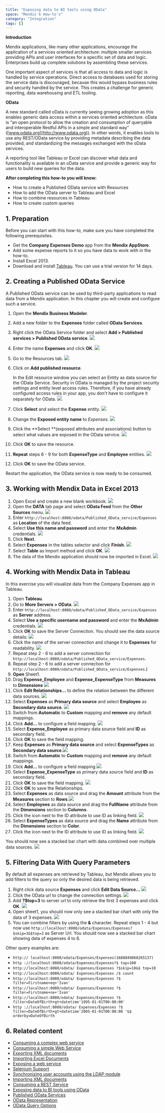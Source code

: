 ```yaml
---
title: "Exposing data to BI tools using OData"
space: "Mendix 6 How-to's"
category: "Integration"
tags: []
---
```

**Introduction**

Mendix applications, like many other applications, encourage the application of a services oriented architecture: multiple smaller services providing APIs and user interfaces for a specific set of data and logic. Enterprises build up complete solutions by assembling these services.

One important aspect of services is that all access to data and logic is handled by service operations. Direct access to databases used for storing the service data is discouraged, because this would bypass business rules and security handled by the service. This creates a challenge for generic reporting, data warehousing and ETL tooling.

**OData**

A new standard called oData is currently seeing growing adoption as this enables generic data access within a services oriented architecture. oData is “an open protocol to allow the creation and consumption of queryable and interoperable Restful APIs in a simple and standard way” ([www.odata.org](http://www.odata.org)). In other words, it enables tools to use any REST/OData service by providing metadata describing the data provided, and standardizing the messages exchanged with the oData services.

A reporting tool like Tableau or Excel can discover what data and functionality is available in an oData service and provide a generic way for users to build new queries for the data.

**After completing this how-to you will know:**

*   How to create a Published OData service with Resources
*   How to add the OData server to Tableau and Excel
*   How to combine resources in Tableau
*   How to create custom queries

## 1. Preparation

Before you can start with this how-to, make sure you have completed the following prerequisites.

*   Get the **Company Expenses Demo** app from the **Mendix AppStore**.
*   Add some expense reports to it so you have data to work with in the how-to.
*   Install Excel 2013.
*   Download and install [Tableau](http://www.tableau.com/). You can use a trial version for 14 days.

## 2\. Creating a Published OData Service

A Published OData service can be used by third-party applications to read data from a Mendix application. In this chapter you will create and configure such a service.

1.  Open the **Mendix Business Modeler**.
2.  Add a new folder to the **Expenses** folder called **OData Services**.
3.  Right click the OData Service folder and select **Add > Published services > Published OData service**.
    ![](attachments/18448736/18582029.png)
4.  Enter the name **Expenses** and click **OK**.
    ![](attachments/18448736/18582027.png)
5.  Go to the Resources tab.
    ![](attachments/18448736/18581979.png)
6.  Click on **Add published resource**.

    In the Edit resource window you can select an Entity as data source for the OData Service. Security in OData is managed by the project security settings and entity level access rules. Therefore, if you have already configured access rules in your app, you don't have to configure it separately for OData.
    ![](attachments/18448736/18581978.png)
7.  Click **Select** and select the **Expense** entity.
    ![](attachments/18448736/18582024.png) 
8.  Change the **Exposed entity name** to _Expenses_.
    ![](attachments/18448736/18581977.png)
9.  Click the **Select **(exposed attributes and associations) button to select what values are exposed in the OData service.
    ![](attachments/18448736/18581982.png)
10.  Click **OK** to save the resource.
11.  **Repeat** steps 6 - 9 for both **ExpenseType** and **Employee** entities.
    ![](attachments/18448736/18581976.png)
12.  Click **OK** to save the OData service.

Restart the application, the OData service is now ready to be consumed.

## 3\. Working with Mendix Data in Excel 2013

1.  Open Excel and create a new blank workbook.
    ![](attachments/18448736/18581995.png)
2.  Open the **DATA** tab page and select **OData Feed** from the **Other Sources** menu.
    ![](attachments/18448736/18581994.png)
3.  Enter `http://localhost:8080/odata/Published_OData_service/Expenses` as **Location** of the data feed.
4.  Select **Use this name and password** and enter the **MxAdmin** credentials.
    ![](attachments/18448736/18581993.png)
5.  Click **Next**.
6.  Select **Expenses** in the tables selector and click **Finish**.
    ![](attachments/18448736/18581990.png)
7.  Select **Table** as Import method and click **OK**.
    ![](attachments/18448736/18581988.png)
8.  The data of the Mendix application should now be imported in Excel.
    ![](attachments/18448736/18581987.png)

## 4\. Working with Mendix Data in Tableau

In this exercise you will visualize data from the Company Expenses app in Tableau.

1.  Open **Tableau**.
2.  Go to **More Servers > OData**.
    ![](attachments/18448736/18582022.png)
3.  Enter `http://localhost:8080/odata/Published_OData_service/Expenses` as **Server** address.
4.  Select **Use a specific username and password** and enter the **MxAdmin** credentials.
    ![](attachments/18448736/18582020.png)
5.  Click **OK** to save the Server Connection. You should see the data source details:
    ![](attachments/18448736/18582016.png)
6.  Click the name of the server connection and change it to **Expenses** for readability.
    ![](attachments/18448736/18582015.png)
7.  Repeat step 2 - 6 to add a server connection for `http://localhost:8080/odata/Published_OData_service/Expenses`.
8.  Repeat step 2 - 6 to add a server connection for `http://localhost:8080/odata/Published_OData_service/Expenses`.)
9.  **Open** Sheet1.
10.  Drag **Expense_Employee** and **Expense_ExpenseType** from **Measures** to **Dimensions**
    ![](attachments/18448736/18582012.png)
11.  Click **Edit Relationships...** to define the relation between the different data sources.
    ![](attachments/18448736/18582014.png)
12.  Select **Expenses** as **Primary data source** and select **Employee** as **Secondary data source**.
    ![](attachments/18448736/18582013.png)
13.  Switch from **Automatic** to **Custom** mapping and **remove** any default mappings.
14.  Click **Add...** to configure a field mapping.
    ![](attachments/18448736/18582011.png)
15.  Select **Expense_Employee** as primary data source field and **ID** as secondary field.
16.  Click **OK** to save the field mapping.
17.  Keep **Expenses** as **Primary data source** and select **ExpenseTypes** as **Secondary data source**.![](attachments/18448736/18582010.png)
18.  Switch from **Automatic** to **Custom** mapping and **remove** any default mappings.
19.  Click **Add...** to configure a field mapping
    ![](attachments/18448736/18582008.png)
20.  Select **Expense_ExpenseType** as primary data source field and **ID** as secondary field.
21.  Click **OK** to save the field mapping.
    ![](attachments/18448736/18582007.png)
22.  Click **OK** to save the Relationships.
23.  Select **Expenses** as data source and drag the **Amount** attribute from the **Measures** section to **Rows**.![](attachments/18448736/18582006.png)
24.  Select **Employees** as data source and drag the **FullName** attribute from the **Dimensions** section to **Columns**.
25.  Click the icon next to the ID attribute to use ID as linking field.
    ![](attachments/18448736/18582005.png)
26.  Select **ExpenseTypes** as data source and drag the **Name** attribute from the **Dimensions** section to **Color**.
27.  Click the icon next to the ID attribute to use ID as linking field.
    ![](attachments/18448736/18582002.png)

You should now see a stacked bar chart with data combined over multiple data sources.
![](attachments/18448736/18582003.png)

## 5\. Filtering Data With Query Parameters

By default all expenses are retrieved by Tableau, but Mendix allows you to add filters to the query so only the desired data is being retrieved.

1.  Right click data source **Expenses** and click **Edit Data Source...** ![](attachments/18448736/18582001.png)
2.  Click the OData url to change the connection settings.
    ![](attachments/18448736/18582000.png)
3.  Add **?$top=3** to server url to only retrieve the first 3 expenses and click **OK**.
    ![](attachments/18448736/18581998.png)
4.  Open sheet1, you should now only see a stacked bar chart with only the data of 3 expenses.
    ![](attachments/18448736/18581997.png)
5.  You can combine filters by using the **&** character. Repeat steps 1 - 4 but now use `http://localhost:8080/odata/Expenses/Expenses?$skip=3&$top=3` as Server Url. You should now see a stacked bar chart showing data of expenses 4 to 6.

Other query examples are:

* `http:// localhost:8080/odata/Expenses/Expenses(1688849860265137)`
* `http ://localhost:8080/odata/Expenses/Expenses?$ top=100`
* `http://localhost:8080/odata/ Expenses/Expenses ?$skip=10&$ top=10`
* `http://localhost:8080/odata/ Expenses/Expenses /$ count`
* `http://localhost:8080/odata/ Expenses/Expenses ?$ filter=Firstname+eq+'Ivan'`
* `http://localhost:8080/odata/ Expenses/Expenses ?$ filter=Firstname+ne+'Ivan'`
* `http://localhost:8080/odata/ Expenses/Expenses ?$ filter=DateOfBirth+gt+datetime'1995-01-01T00:00:00'`
* `http ://localhost:8080/odata/ Expenses/Expenses ?$ filter=DateOfBirth+gt+datetime'2005-01-01T00:00:00 '&$ orderby=DateOfBirth`

## 6\. Related content

*   [Consuming a complex web service](Consume+a+Complex+Web+Service)
*   [Consuming a simple Web Service](Consume+a+Simple+Web+Service)
*   [Exporting XML documents](Export+XML+Documents)
*   [Importing Excel Documents](Importing+Excel+Documents)
*   [Exposing a web service](Expose+a+web+service)
*   [Selenium Support](Selenium+Support)
*   [Synchronizing user accounts using the LDAP module](Synchronizing+user+accounts+using+the+LDAP+module)
*   [Importing XML documents](Importing+XML+documents)
*   [Consuming a REST Service](Consume+a+REST+Service)
*   [Exposing data to BI tools using OData](Exposing+data+to+BI+tools+using+OData)
*   [Published OData Services](/refguide6/Published+OData+Services)
*   [OData Representation](/refguide6/OData+Representation)
*   [OData Query Options](/refguide6/OData+Query+Options)
